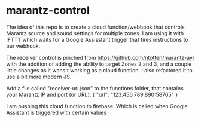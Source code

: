 # marantz-control
The idea of this repo is to create a cloud function/webhook that controls Marantz source and sound settings for multiple zones. I am using it with IFTTT which waits for a Google Assisstant trigger that fires instructions to our webhook.

The receiver control is pinched from https://github.com/ntotten/marantz-avr with the addition of adding the ability to target Zones 2 and 3, and a couple little 
changes as it wans't working as a cloud function. I also refactored it to use a bit more modern JS.

Add a file called "receiver-url.json" to the functions folder,  that contains your Marantz IP and port (or URL):
{
    "url": "123.456.789.890:58765" 
}

I am pushing this cloud function to firebase. Which is called when Google Assistant is triggered with certain values 

